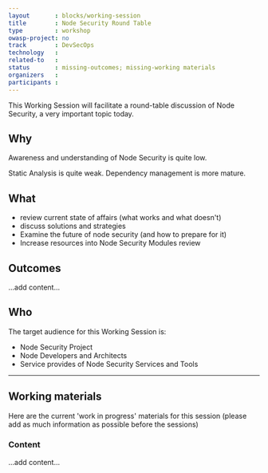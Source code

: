 ```yaml
---
layout       : blocks/working-session
title        : Node Security Round Table
type         : workshop
owasp-project: no
track        : DevSecOps
technology   :
related-to   :
status       : missing-outcomes; missing-working materials
organizers   :
participants :
---
```


This Working Session will facilitate a round-table discussion of Node Security, a very important topic today.

## Why

Awareness and understanding of Node Security is quite low. 

Static Analysis is quite weak. Dependency management is more mature.

## What

 - review current state of affairs (what works and what doesn't)
 - discuss solutions and strategies
 - Examine the future of node security (and how to prepare for it)
 - Increase resources into Node Security Modules review
 
## Outcomes

...add content...

## Who

The target audience for this Working Session is:

 - Node Security Project
 - Node Developers and Architects
 - Service provides of Node Security Services and Tools
 
--- 

## Working materials

Here are the current 'work in progress' materials for this session (please add as much information as possible before the sessions)

### Content

...add content...
